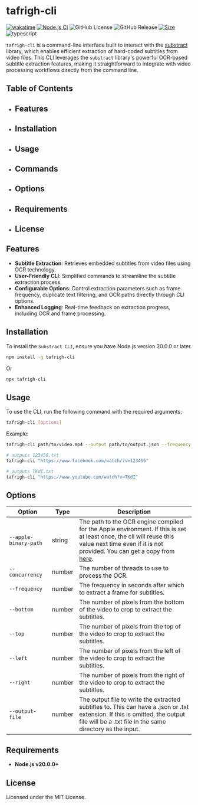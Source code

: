 # tafrigh-cli

[![wakatime](https://wakatime.com/badge/user/a0b906ce-b8e7-4463-8bce-383238df6d4b/project/3ab8ca50-a24a-46b4-af93-e8a6a55f670a.svg)](https://wakatime.com/badge/user/a0b906ce-b8e7-4463-8bce-383238df6d4b/project/3ab8ca50-a24a-46b4-af93-e8a6a55f670a)
[![Node.js CI](https://github.com/ragaeeb/tafrigh-cli/actions/workflows/build.yml/badge.svg)](https://github.com/ragaeeb/tafrigh-cli/actions/workflows/build.yml)
![GitHub License](https://img.shields.io/github/license/ragaeeb/tafrigh-cli)
![GitHub Release](https://img.shields.io/github/v/release/ragaeeb/tafrigh-cli)
[![Size](https://deno.bundlejs.com/badge?q=tafrigh-cli@1.0.0&badge=detailed)](https://bundlejs.com/?q=tafrigh-cli%401.0.0)
![typescript](https://badgen.net/badge/icon/typescript?icon=typescript&label&color=blue)

`tafrigh-cli` is a command-line interface built to interact with the [substract](https://github.com/ragaeeb/substract) library, which enables efficient extraction of hard-coded subtitles from video files. This CLI leverages the `substract` library's powerful OCR-based subtitle extraction features, making it straightforward to integrate with video processing workflows directly from the command line.

## Table of Contents

-   ## Features
-   ## Installation
-   ## Usage
-   ## Commands
-   ## Options
-   ## Requirements
-   ## License

## Features

-   **Subtitle Extraction**: Retrieves embedded subtitles from video files using OCR technology.
-   **User-Friendly CLI**: Simplified commands to streamline the subtitle extraction process.
-   **Configurable Options**: Control extraction parameters such as frame frequency, duplicate text filtering, and OCR paths directly through CLI options.
-   **Enhanced Logging**: Real-time feedback on extraction progress, including OCR and frame processing.

## Installation

To install the `Substract CLI`, ensure you have Node.js version 20.0.0 or later.

```bash
npm install -g tafrigh-cli
```

Or

```bash
npx tafrigh-cli
```

## Usage

To use the CLI, run the following command with the required arguments:

```bash
tafrigh-cli [options]
```

Example:

```bash
tafrigh-cli path/to/video.mp4 --output path/to/output.json --frequency 5

# outputs 123456.txt
tafrigh-cli "https://www.facebook.com/watch/?v=123456"

# outputs TKdI.txt
tafrigh-cli "https://www.youtube.com/watch?v=TKdI"
```

## Options

| Option                | Type   | Description                                                                                                                                                                                                                               |
| --------------------- | ------ | ----------------------------------------------------------------------------------------------------------------------------------------------------------------------------------------------------------------------------------------- |
| `--apple-binary-path` | string | The path to the OCR engine compiled for the Apple environment. If this is set at least once, the cli will reuse this value next time even if it is not provided. You can get a copy from [here](https://github.com/glowinthedark/macOCR). |
| `--concurrency`       | number | The number of threads to use to process the OCR.                                                                                                                                                                                          |
| `--frequency`         | number | The frequency in seconds after which to extract a frame for subtitles.                                                                                                                                                                    |
| `--bottom`            | number | The number of pixels from the bottom of the video to crop to extract the subtitles.                                                                                                                                                       |
| `--top`               | number | The number of pixels from the top of the video to crop to extract the subtitles.                                                                                                                                                          |
| `--left`              | number | The number of pixels from the left of the video to crop to extract the subtitles.                                                                                                                                                         |
| `--right`             | number | The number of pixels from the right of the video to crop to extract the subtitles.                                                                                                                                                        |
| `--output-file`       | number | The output file to write the extracted subtitles to. This can have a .json or .txt extension. If this is omitted, the output file will be a .txt file in the same directory as the input.                                                 |

## Requirements

-   **Node.js v20.0.0+**

## License

Licensed under the MIT License.

